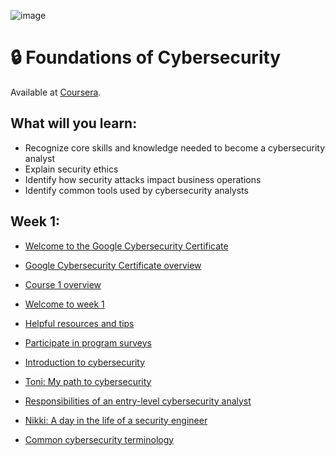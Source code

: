 ![image](https://github.com/AndreCoutinhom/cybersecurity_foundations/assets/91290799/971cec87-afdd-4838-9206-3a9e7470f3da)

# 🔒 Foundations of Cybersecurity

Available at [Coursera](https://www.coursera.org/learn/foundations-of-cybersecurity?skipBrowseRedirect=true).

## What will you learn:
* Recognize core skills and knowledge needed to become a cybersecurity analyst
* Explain security ethics
* Identify how security attacks impact business operations
* Identify common tools used by cybersecurity analysts

## Week 1:

* [Welcome to the Google Cybersecurity Certificate](Week%201/welcome.md)
* [Google Cybersecurity Certificate overview](https://www.coursera.org/learn/foundations-of-cybersecurity/supplement/qk2Wx/google-cybersecurity-certificate-overview)
* [Course 1 overview](https://www.coursera.org/learn/foundations-of-cybersecurity/supplement/QBRd5/course-1-overview)
* [Welcome to week 1](Week%201/welcome_2.md)
* [Helpful resources and tips](https://www.coursera.org/learn/foundations-of-cybersecurity/supplement/hx2Pt/helpful-resources-and-tips)
* [Participate in program surveys](https://www.coursera.org/learn/foundations-of-cybersecurity/supplement/9d6YS/participate-in-program-surveys)

* [Introduction to cybersecurity](Week%201/intro.md)
* [Toni: My path to cybersecurity](Week%201/toni_path.md)
* [Responsibilities of an entry-level cybersecurity analyst](Week%201/responsibilities.md)
* [Nikki: A day in the life of a security engineer](Week%201/nikki_life.md)
* [Common cybersecurity terminology](https://www.coursera.org/learn/foundations-of-cybersecurity/supplement/HL7Fa/common-cybersecurity-terminology) 
